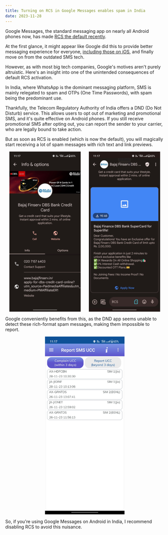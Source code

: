 ```yaml
---
title: Turning on RCS in Google Messages enables spam in India
date: 2023-11-28
---
```

Google Messages, the standard messaging app on nearly all Android phones now, has made [RCS the default recently](https://techcrunch.com/2023/08/08/google-messages-will-now-use-rcs-by-default-and-encrypt-group-chats/).

At the first glance, it might appear like Google did this to provide better messaging experience for everyone, [including those on iOS](https://www.android.com/get-the-message/), and finally move on from the outdated SMS tech.

However, as with most big tech companies, Google's motives aren't purely altruistic. Here's an insight into one of the unintended consequences of default RCS activation.

In India, where WhatsApp is the dominant messaging platform, SMS is mainly relegated to spam and OTPs (One Time Passwords), with spam being the predominant use.

Thankfully, the Telecom Regulatory Authority of India offers a DND (Do Not Disturb) service. This allows users to opt out of marketing and promotional SMS, and it's quite effective on Android phones. If you still receive promotional SMS after opting out, you can report the sender to your carrier, who are legally bound to take action.

But as soon as RCS is enabled (which is now the default), you will magically start receiving a lot of spam messages with rich text and link previews.

<div style="display: flex; justify-content: space-around; margin-bottom: 10px;">
    <img class="no-mark" src="1.jpeg" alt="spam-message-1" style="width: 45%;">
    <img class="no-mark" src="2.jpeg" alt="spam-message-2" style="width: 45%;">
</div>

Google conveniently benefits from this, as the DND app seems unable to detect these rich-format spam messages, making them impossible to report.
<div style="display: flex; justify-content: space-around; margin-bottom: 10px;">
    <img class="no-mark" src="3.jpeg" alt="dnd-screenshot" style="width: 50%;"/>
</div>

So, if you're using Google Messages on Android in India, I recommend disabling RCS to avoid this nuisance.